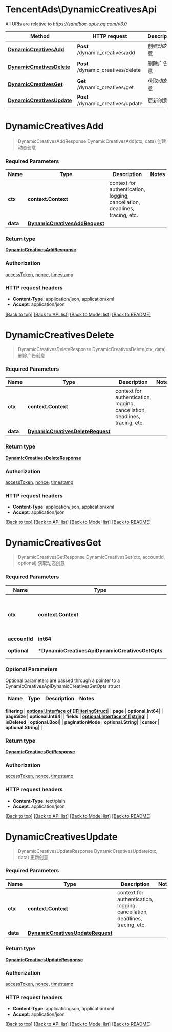 # TencentAds\DynamicCreativesApi

All URIs are relative to *https://sandbox-api.e.qq.com/v3.0*

Method | HTTP request | Description
------------- | ------------- | -------------
[**DynamicCreativesAdd**](DynamicCreativesApi.md#DynamicCreativesAdd) | **Post** /dynamic_creatives/add | 创建动态创意
[**DynamicCreativesDelete**](DynamicCreativesApi.md#DynamicCreativesDelete) | **Post** /dynamic_creatives/delete | 删除广告创意
[**DynamicCreativesGet**](DynamicCreativesApi.md#DynamicCreativesGet) | **Get** /dynamic_creatives/get | 获取动态创意
[**DynamicCreativesUpdate**](DynamicCreativesApi.md#DynamicCreativesUpdate) | **Post** /dynamic_creatives/update | 更新创意


# **DynamicCreativesAdd**
> DynamicCreativesAddResponse DynamicCreativesAdd(ctx, data)
创建动态创意

### Required Parameters

Name | Type | Description  | Notes
------------- | ------------- | ------------- | -------------
 **ctx** | **context.Context** | context for authentication, logging, cancellation, deadlines, tracing, etc.
  **data** | [**DynamicCreativesAddRequest**](DynamicCreativesAddRequest.md)|  | 

### Return type

[**DynamicCreativesAddResponse**](DynamicCreativesAddResponse.md)

### Authorization

[accessToken](../README.md#accessToken), [nonce](../README.md#nonce), [timestamp](../README.md#timestamp)

### HTTP request headers

 - **Content-Type**: application/json, application/xml
 - **Accept**: application/json

[[Back to top]](#) [[Back to API list]](../README.md#documentation-for-api-endpoints) [[Back to Model list]](../README.md#documentation-for-models) [[Back to README]](../README.md)

# **DynamicCreativesDelete**
> DynamicCreativesDeleteResponse DynamicCreativesDelete(ctx, data)
删除广告创意

### Required Parameters

Name | Type | Description  | Notes
------------- | ------------- | ------------- | -------------
 **ctx** | **context.Context** | context for authentication, logging, cancellation, deadlines, tracing, etc.
  **data** | [**DynamicCreativesDeleteRequest**](DynamicCreativesDeleteRequest.md)|  | 

### Return type

[**DynamicCreativesDeleteResponse**](DynamicCreativesDeleteResponse.md)

### Authorization

[accessToken](../README.md#accessToken), [nonce](../README.md#nonce), [timestamp](../README.md#timestamp)

### HTTP request headers

 - **Content-Type**: application/json, application/xml
 - **Accept**: application/json

[[Back to top]](#) [[Back to API list]](../README.md#documentation-for-api-endpoints) [[Back to Model list]](../README.md#documentation-for-models) [[Back to README]](../README.md)

# **DynamicCreativesGet**
> DynamicCreativesGetResponse DynamicCreativesGet(ctx, accountId, optional)
获取动态创意

### Required Parameters

Name | Type | Description  | Notes
------------- | ------------- | ------------- | -------------
 **ctx** | **context.Context** | context for authentication, logging, cancellation, deadlines, tracing, etc.
  **accountId** | **int64**|  | 
 **optional** | ***DynamicCreativesApiDynamicCreativesGetOpts** | optional parameters | nil if no parameters

### Optional Parameters
Optional parameters are passed through a pointer to a DynamicCreativesApiDynamicCreativesGetOpts struct

Name | Type | Description  | Notes
------------- | ------------- | ------------- | -------------

 **filtering** | [**optional.Interface of []FilteringStruct**](FilteringStruct.md)|  | 
 **page** | **optional.Int64**|  | 
 **pageSize** | **optional.Int64**|  | 
 **fields** | [**optional.Interface of []string**](string.md)|  | 
 **isDeleted** | **optional.Bool**|  | 
 **paginationMode** | **optional.String**|  | 
 **cursor** | **optional.String**|  | 

### Return type

[**DynamicCreativesGetResponse**](DynamicCreativesGetResponse.md)

### Authorization

[accessToken](../README.md#accessToken), [nonce](../README.md#nonce), [timestamp](../README.md#timestamp)

### HTTP request headers

 - **Content-Type**: text/plain
 - **Accept**: application/json

[[Back to top]](#) [[Back to API list]](../README.md#documentation-for-api-endpoints) [[Back to Model list]](../README.md#documentation-for-models) [[Back to README]](../README.md)

# **DynamicCreativesUpdate**
> DynamicCreativesUpdateResponse DynamicCreativesUpdate(ctx, data)
更新创意

### Required Parameters

Name | Type | Description  | Notes
------------- | ------------- | ------------- | -------------
 **ctx** | **context.Context** | context for authentication, logging, cancellation, deadlines, tracing, etc.
  **data** | [**DynamicCreativesUpdateRequest**](DynamicCreativesUpdateRequest.md)|  | 

### Return type

[**DynamicCreativesUpdateResponse**](DynamicCreativesUpdateResponse.md)

### Authorization

[accessToken](../README.md#accessToken), [nonce](../README.md#nonce), [timestamp](../README.md#timestamp)

### HTTP request headers

 - **Content-Type**: application/json, application/xml
 - **Accept**: application/json

[[Back to top]](#) [[Back to API list]](../README.md#documentation-for-api-endpoints) [[Back to Model list]](../README.md#documentation-for-models) [[Back to README]](../README.md)

